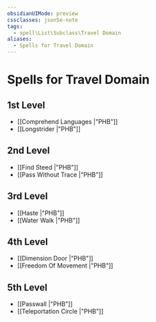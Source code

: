 ```yaml
---
obsidianUIMode: preview
cssclasses: json5e-note
tags:
  - spell\List\Subclass\Travel Domain
aliases:
  - Spells for Travel Domain
---
```

# Spells for Travel Domain

## 1st Level

- [[Comprehend Languages \|"PHB"]] 
- [[Longstrider \|"PHB"]] 

## 2nd Level

- [[Find Steed \|"PHB"]] 
- [[Pass Without Trace \|"PHB"]] 

## 3rd Level

- [[Haste \|"PHB"]] 
- [[Water Walk \|"PHB"]] 

## 4th Level

- [[Dimension Door \|"PHB"]] 
- [[Freedom Of Movement \|"PHB"]] 

## 5th Level

- [[Passwall \|"PHB"]] 
- [[Teleportation Circle \|"PHB"]]
